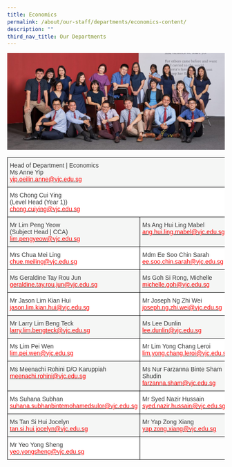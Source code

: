 ```yaml
---
title: Economics
permalink: /about/our-staff/departments/economics-content/
description: ""
third_nav_title: Our Departments
---
```

![](/images/d-eco-1024x455.jpg)
<style type="text/css">
.tg  {border-collapse:collapse;border-spacing:0;}
.tg td{border-color:black;border-style:solid;border-width:1px;font-family:Arial, sans-serif;font-size:14px;
  overflow:hidden;padding:10px 5px;word-break:normal;}
.tg th{border-color:black;border-style:solid;border-width:1px;font-family:Arial, sans-serif;font-size:14px;
  font-weight:normal;overflow:hidden;padding:10px 5px;word-break:normal;}
.tg .tg-dox4{background-color:#FFF;color:#3A3A3A;text-align:left;vertical-align:top}
.tg .tg-2k4o{background-color:#F5F6F5;color:#3A3A3A;text-align:left;vertical-align:top}
.tg .tg-0lax{text-align:left;vertical-align:top}
</style>
<table class="tg">
<thead>
  <tr>
    <th class="tg-2k4o" colspan="2"><span style="font-weight:inherit;font-style:inherit;color:#3A3A3A">Head of Department | Economics</span><br><span style="font-weight:inherit;font-style:inherit">Ms Anne Yip</span><br><a href="mailto:yip.oeilin.anne@vjc.edu.sg"><span style="font-weight:inherit;font-style:inherit;text-decoration:none;color:#FF0202;background-color:transparent">yip.oeilin.anne@vjc.edu.sg</span></a></th>
  </tr>
</thead>
<tbody>
  <tr>
    <td class="tg-dox4" colspan="2"><span style="font-weight:inherit;font-style:inherit">Ms Chong Cui Ying</span><br><span style="font-weight:inherit;font-style:inherit">(Level Head (Year 1))</span><br><a href="mailto:chong.cuiying@vjc.edu.sg"><span style="font-weight:inherit;font-style:inherit;text-decoration:none;color:#FF0202;background-color:transparent">chong.cuiying@vjc.edu.sg</span></a></td>
  </tr>
  <tr>
    <td class="tg-2k4o"><span style="font-weight:inherit;font-style:inherit">Mr Lim Peng Yeow</span><br><span style="font-weight:inherit;font-style:inherit">(Subject Head | CCA)</span><br><a href="mailto:lim.pengyeow@vjc.edu.sg"><span style="font-weight:inherit;font-style:inherit;text-decoration:none;color:#FF0202;background-color:transparent">lim.pengyeow@vjc.edu.sg</span></a></td>
    <td class="tg-2k4o"><span style="font-weight:inherit;font-style:inherit">Ms Ang Hui Ling Mabel</span><br><a href="mailto:ang.hui.ling.mabel@vjc.edu.sg"><span style="font-weight:inherit;font-style:inherit;text-decoration:none;color:#FF0202;background-color:transparent">ang.hui.ling.mabel@vjc.edu.sg</span></a></td>
  </tr>
  <tr>
    <td class="tg-dox4"><span style="font-weight:inherit;font-style:inherit">Mrs Chua Mei Ling</span><br><a href="mailto:chue.meiling@vjc.edu.sg"><span style="font-weight:inherit;font-style:inherit;text-decoration:none;color:#FF0202;background-color:transparent">chue.meiling@vjc.edu.sg</span></a></td>
    <td class="tg-dox4"><span style="font-weight:inherit;font-style:inherit">Mdm Ee Soo Chin Sarah</span><br><a href="mailto:ee.soo.chin.sarah@vjc.edu.sg"><span style="font-weight:inherit;font-style:inherit;text-decoration:none;color:#FF0202;background-color:transparent">ee.soo.chin.sarah@vjc.edu.sg</span></a></td>
  </tr>
  <tr>
    <td class="tg-2k4o"><span style="font-weight:inherit;font-style:inherit">Ms Geraldine Tay Rou Jun</span><br><a href="mailto:geraldine.tay.rou.jun@vjc.edu.sg"><span style="font-weight:inherit;font-style:inherit;text-decoration:none;color:#FF0202;background-color:transparent">geraldine.tay.rou.jun@vjc.edu.sg</span></a></td>
    <td class="tg-2k4o"><span style="font-weight:inherit;font-style:inherit">Ms Goh Si Rong, Michelle</span><br><a href="mailto:michelle.goh@vjc.edu.sg"><span style="font-weight:inherit;font-style:inherit;text-decoration:none;color:#FF0202;background-color:transparent">michelle.goh@vjc.edu.sg</span></a></td>
  </tr>
  <tr>
    <td class="tg-dox4"><span style="font-weight:inherit;font-style:inherit">Mr Jason Lim Kian Hui</span><br><a href="mailto:jason.lim.kian.hui@vjc.edu.sg"><span style="font-weight:inherit;font-style:inherit;text-decoration:none;color:#FF0202;background-color:transparent">jason.lim.kian.hui@vjc.edu.sg</span></a></td>
    <td class="tg-dox4"><span style="font-weight:inherit;font-style:inherit">Mr Joseph Ng Zhi Wei</span><br><a href="mailto:joseph.ng.zhi.wei@vjc.edu.sg"><span style="font-weight:inherit;font-style:inherit;text-decoration:none;color:#FF0202;background-color:transparent">joseph.ng.zhi.wei@vjc.edu.sg</span></a></td>
  </tr>
  <tr>
    <td class="tg-2k4o"><span style="font-weight:inherit;font-style:inherit">Mr Larry Lim Beng Teck</span><br><a href="mailto:larry.lim.bengteck@vjc.edu.sg"><span style="font-weight:inherit;font-style:inherit;text-decoration:none;color:#FF0202;background-color:transparent">larry.lim.bengteck@vjc.edu.sg</span></a></td>
    <td class="tg-2k4o"><span style="font-weight:inherit;font-style:inherit">Ms Lee Dunlin</span><br><a href="mailto:lee.dunlin@vjc.edu.sg"><span style="font-weight:inherit;font-style:inherit;text-decoration:none;color:#FF0202;background-color:transparent">lee.dunlin@vjc.edu.sg</span></a></td>
  </tr>
  <tr>
    <td class="tg-dox4"><span style="font-weight:inherit;font-style:inherit">Ms Lim Pei Wen</span><br><a href="mailto:lim.pei.wen@vjc.edu.sg"><span style="font-weight:inherit;font-style:inherit;text-decoration:none;color:#FF0202;background-color:transparent">lim.pei.wen@vjc.edu.sg</span></a></td>
    <td class="tg-dox4"><span style="font-weight:inherit;font-style:inherit">Mr Lim Yong Chang Leroi</span><br><a href="mailto:lim.yong.chang.leroi@vjc.edu.sg"><span style="font-weight:inherit;font-style:inherit;text-decoration:none;color:#FF0202;background-color:transparent">lim.yong.chang.leroi@vjc.edu.sg</span></a></td>
  </tr>
  <tr>
    <td class="tg-2k4o"><span style="font-weight:inherit;font-style:inherit">Ms Meenachi Rohini D/O Karuppiah</span><br><a href="mailto:meenachi.rohini@vjc.edu.sg"><span style="font-weight:inherit;font-style:inherit;text-decoration:none;color:#FF0202;background-color:transparent">meenachi.rohini@vjc.edu.sg</span></a></td>
    <td class="tg-2k4o"><span style="font-weight:inherit;font-style:inherit">Ms Nur Farzanna Binte Sham Shudin</span><br><a href="mailto:farzanna.sham@vjc.edu.sg"><span style="font-weight:inherit;font-style:inherit;text-decoration:none;color:#FF0202;background-color:transparent">farzanna.sham@vjc.edu.sg</span></a></td>
  </tr>
  <tr>
    <td class="tg-dox4"><span style="font-weight:inherit;font-style:inherit">Ms Suhana Subhan</span><br><a href="mailto:suhana.subhanbintemohamedsulor@vjc.edu.sg"><span style="font-weight:inherit;font-style:inherit;text-decoration:none;color:#FF0202;background-color:transparent">suhana.subhanbintemohamedsulor@vjc.edu.sg</span></a></td>
    <td class="tg-dox4"><span style="font-weight:inherit;font-style:inherit">Mr Syed Nazir Hussain</span><br><a href="mailto:syed.nazir.hussain@vjc.edu.sg"><span style="font-weight:inherit;font-style:inherit;text-decoration:none;color:#FF0202;background-color:transparent">syed.nazir.hussain@vjc.edu.sg</span></a></td>
  </tr>
  <tr>
    <td class="tg-2k4o"><span style="font-weight:inherit;font-style:inherit">Ms Tan Si Hui Jocelyn</span><br><a href="mailto:tan.si.hui.jocelyn@vjc.edu.sg"><span style="font-weight:inherit;font-style:inherit;text-decoration:none;color:#FF0202;background-color:transparent">tan.si.hui.jocelyn@vjc.edu.sg</span></a></td>
    <td class="tg-2k4o"><span style="font-weight:inherit;font-style:inherit">Mr Yap Zong Xiang</span><br><a href="mailto:yap.zong.xiang@vjc.edu.sg"><span style="font-weight:inherit;font-style:inherit;text-decoration:none;color:#FF0202;background-color:transparent">yap.zong.xiang@vjc.edu.sg</span></a></td>
  </tr>
  <tr>
    <td class="tg-dox4"><span style="font-weight:inherit;font-style:inherit">Mr Yeo Yong Sheng</span><br><a href="mailto:yeo.yongsheng@vjc.edu.sg"><span style="font-weight:inherit;font-style:inherit;text-decoration:none;color:#FF0202;background-color:transparent">yeo.yongsheng@vjc.edu.sg</span></a></td>
    <td class="tg-0lax"></td>
  </tr>
</tbody>
</table>